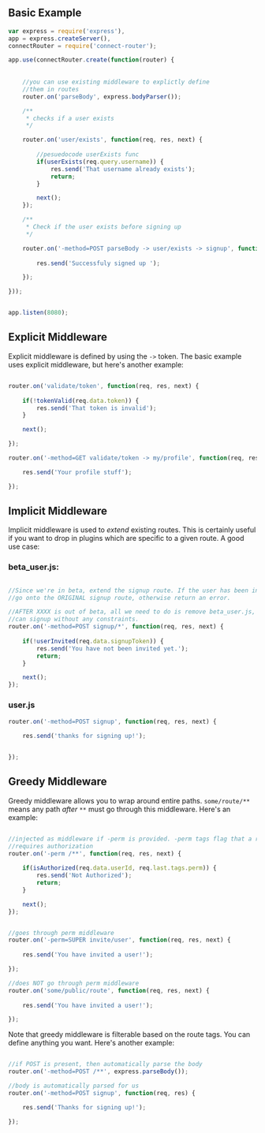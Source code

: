 

## Basic Example

```javascript
var express = require('express'),
app = express.createServer(),
connectRouter = require('connect-router');

app.use(connectRouter.create(function(router) {
		
	
	//you can use existing middleware to explictly define
	//them in routes
	router.on('parseBody', express.bodyParser());

	/**
	 * checks if a user exists
	 */

	router.on('user/exists', function(req, res, next) {
			
		//pesuedocode userExists func
		if(userExists(req.query.username)) {
			res.send('That username already exists');
			return;
		}

		next();
	});

	/**
	 * Check if the user exists before signing up
	 */

	router.on('-method=POST parseBody -> user/exists -> signup', function(req, res, next) {
		
		res.send('Successfuly signed up ');

	});

}));


app.listen(8080);
```

## Explicit Middleware

Explicit middleware is defined by using the `->` token. The basic example uses explicit middleware, but here's another example:

```javascript

router.on('validate/token', function(req, res, next) {
	
	if(!tokenValid(req.data.token)) {
		res.send('That token is invalid');
	}

	next();

});

router.on('-method=GET validate/token -> my/profile', function(req, res, next) {

	res.send('Your profile stuff');

});

```

## Implicit Middleware

Implicit middleware is used to *extend* existing routes. This is certainly useful if you want to drop in plugins which are specific to a given route. A good use case:


### beta_user.js:

```javascript

//Since we're in beta, extend the signup route. If the user has been invited, then
//go onto the ORIGINAL signup route, otherwise return an error. 

//AFTER XXXX is out of beta, all we need to do is remove beta_user.js, and users
//can signup without any constraints.
router.on('-method=POST signup/*', function(req, res, next) {
	
	if(!userInvited(req.data.signupToken)) {
		res.send('You have not been invited yet.');
		return;
	}

	next();
});

```

### user.js

```javascript
router.on('-method=POST signup', function(req, res, next) {
	
	res.send('thanks for signing up!');


});
```

## Greedy Middleware

Greedy middleware allows you to wrap around entire paths. `some/route/**` means any path *after* `**` must go through this middleware. Here's an example:

```javascript

//injected as middleware if -perm is provided. -perm tags flag that a route
//requires authorization
router.on('-perm /**', function(req, res, next) {
	
	if(isAuthorized(req.data.userId, req.last.tags.perm)) {
		res.send('Not Authorized');
		return;
	}

	next();
});


//goes through perm middleware
router.on('-perm=SUPER invite/user', function(req, res, next) {
	
	res.send('You have invited a user!');

});

//does NOT go through perm middleware
router.on('some/public/route', function(req, res, next) {
	
	res.send('You have invited a user!');

});
```

Note that greedy middleware is filterable based on the route tags. You can define anything you want. Here's another
example:

```javascript

//if POST is present, then automatically parse the body
router.on('-method=POST /**', express.parseBody());

//body is automatically parsed for us
router.on('-method=POST signup', function(req, res) {

	res.send('Thanks for signing up!');

});
```




